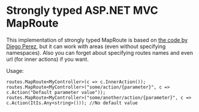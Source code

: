 ﻿Strongly typed ASP.NET MVC MapRoute
===================================

This implementation of strongly typed MapRoute is based on [the code by Diego Perez](http://blogs.southworks.net/dperez/2009/05/09/mvc-strongly-typed-action-route-helper/),
but it can work with areas (even without specifying namespaces).
Also you can forget about specifying routes names and even url (for inner actions) if you want.

Usage:

    routes.MapRoute<MyController>(c => c.InnerAction());
    routes.MapRoute<MyController>("some/action/{parameter}", c => c.Action("Default parameter value"));
    routes.MapRoute<MyController>("some/another/action/{parameter}", c => c.Action(ItIs.Any<string>())); //No default value

